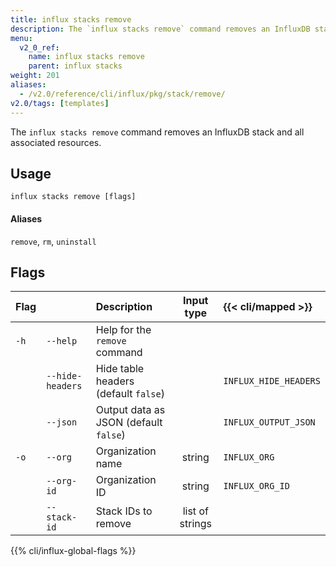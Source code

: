```yaml
---
title: influx stacks remove
description: The `influx stacks remove` command removes an InfluxDB stack and all associated resources.
menu:
  v2_0_ref:
    name: influx stacks remove
    parent: influx stacks
weight: 201
aliases:
  - /v2.0/reference/cli/influx/pkg/stack/remove/
v2.0/tags: [templates]
---
```


The `influx stacks remove` command removes an InfluxDB stack and all associated resources.

## Usage
```
influx stacks remove [flags]
```

#### Aliases
`remove`, `rm`, `uninstall`

## Flags
| Flag |                  | Description                           | Input type      | {{< cli/mapped >}}    |
|:---- |:---              |:-----------                           |:----------:     |:------------------    |
| `-h` | `--help`         | Help for the `remove` command         |                 |                       |
|      | `--hide-headers` | Hide table headers (default `false`)  |                 | `INFLUX_HIDE_HEADERS` |
|      | `--json`         | Output data as JSON (default `false`) |                 | `INFLUX_OUTPUT_JSON`  |
| `-o` | `--org`          | Organization name                     | string          | `INFLUX_ORG`          |
|      | `--org-id`       | Organization ID                       | string          | `INFLUX_ORG_ID`       |
|      | `--stack-id`     | Stack IDs to remove                   | list of strings |                       |

{{% cli/influx-global-flags %}}
